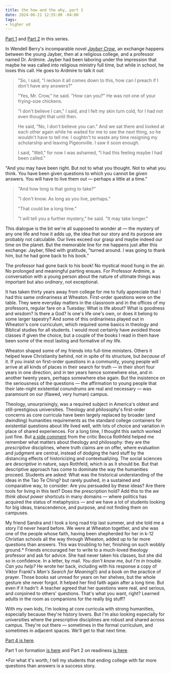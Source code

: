 ```yaml
---
title: the how and the why, part 3
date: 2024-06-21 12:55:00 -04:00
tags:
- higher ed
---
```


[Part 1](https://sarahendren.com/2024/06/10/the-how-and-the-why/) and [Part 2](https://sarahendren.com/2024/06/14/the-how-and-the-why-part-2/) in this series.

In Wendell Berry's incomparable novel [*Jayber Crow*](https://www.penguinrandomhouse.com/books/674667/jayber-crow-by-wendell-berry/), an exchange happens between the young Jayber, then at a religious college, and a professor named Dr. Ardmire. Jayber had been laboring under the impression that maybe he was called into religious ministry full time, but while in school, he loses this call. He goes to Ardmire to talk it out:

>"So, I said, "I reckon it all comes down to this, how can I preach if I don't have any answers?"
>
>"Yes, Mr. Crow," he said. "How can you?" He was not one of your frying-size chickens.
>
>"I don't believe I can," I said, and I felt my skin turn cold, for I had not even thought that until then.
>
>He said, "No, I don't believe you can." And we sat there and looked at each other again while he waited for me to see the next thing, so he wouldn't have to tell me: I oughtn't to waste any time resigning my scholarship and leaving Pigeonville. I saw it soon enough.
>
>I said, "Well," for now I was ashamed, "I had this feeling maybe I had been called."
>
"And you may have been right. But not to what you thought. Not to what you think. You have been given questions to which you cannot be *given* answers. You will have to live them out — perhaps a little at a time." 
>
>"And how long is that going to take?"
>
>"I don't know. As long as you live, perhaps."
>
>"That could be a long time."
>
>"I will tell you a further mystery," he said. "It may take longer."

This dialogue is the bit we're all supposed to wonder at — the mystery of any one life and how it adds up, the idea that our story and its purpose are probably not calculable. Our lives exceed our grasp and maybe indeed our time on the planet. But the memorable line for me happens just after this exchange: Jayber, filled with gratitude, "turned around. I was going to thank him, but he had gone back to his book."

The professor had gone back to his book! No mystical mood hung in the air. No prolonged and meaningful parting ensues. For Professor Ardmire, a conversation with a young person about the nature of ultimate things was important but also *ordinary*, not exceptional.

It has taken thirty years away from college for me to fully appreciate that I had this same ordinariness at Wheaton. First-order questions were on the table. They were everyday matters in the classroom and in the offices of my professors, regular fare on a Tuesday: What is life about? What is goodness and wisdom? Is there a God? Is one's life one's own, or does it belong to some larger tapestry? And some of this ordinariness played out in Wheaton's core curriculum, which required some basics in theology and Biblical studies for all students. I would most certainly have avoided those classes if given the choice, but a couple of the books I read in them have been some of the most lasting and formative of my life.

Wheaton shaped some of my friends into full-time ministers. Others it helped leave Christianity behind, not in spite of its structure, but *because* of it. If you insist on first-order questions in a community, young people will arrive at all kinds of places in their search for truth — in their short four years in one direction, and in ten years hence somewhere else, and in another twenty years, perhaps somewhere else again. But the insistence on the seriousness of the questions — the affirmation to young people that their late-night existential conundrums are real and necessary — was paramount on our (flawed, very human) campus.

Theology, unsurprisingly, was a required subject in America's oldest and still-prestigious universities. Theology and philosophy's first-order concerns as core curricula have been largely replaced by broader (and dwindling) humanities requirements as the standard college containers for existential questions about life lived well, with lots of choice and variation in place of shared experiences. For a long time, I thought this switch worked just fine. But [a side comment](https://sarahendren.com/2023/03/14/against-descriptive-projects/) from the critic Becca Rothfeld helped me remember what matters about theology and philosophy: they are the *prescriptive* disciplines, where truth claims are on offer, where evaluation and judgment are central, instead of dodging the hard stuff by the distancing effects of historicizing and contextualizing. The social sciences are *descriptive* in nature, says Rothfeld, which is as it should be. But that descriptive approach has come to dominate the way the humanities proceed. Students are asked: What was the historical understanding of the ideas in the Tao Te Ching? but rarely pushed, in a sustained and comparative way, to consider: Are you persuaded by these ideas? Are there tools for living in this text? Does the prescription hold? Add this to the *we think about power* shortcuts in many domains — where politics has acquired the status of metaphysics — and we have a lot of students looking for big ideas, transcendence, and purpose, and not finding them on campuses.

My friend Sandra and I took a long road trip last summer, and she told me a story I'd never heard before. We were at Wheaton together, and she was one of the people whose faith, having been shepherded for her in k-12 Christian schools all the way through Wheaton, added up to far more questions than answers. This was troubling to her, finishing on such wobbly ground.* Friends encouraged her to write to a much-loved theology professor and ask for advice. She had never taken his classes, but she did so in confidence. In a letter, by mail. *You don't know me, but I'm in trouble. Can you help?* He wrote her back, including with his response a copy of Viktor Frankl's *Man's Search for Meaning*(!) and a book on the practice of prayer. Those books sat unread for years on her shelves, but the whole gesture she never forgot. It helped her find faith again after a long time. But even if it hadn't: A teacher agreed that her questions were real, and serious, and conjoined to others' questions. That's what you want, right? Learned adults in the room as companions for the really big stuff?  

With my own kids, I'm looking at core curricula with strong humanities, especially because they're history lovers. But I'm also looking especially for universities where the prescriptive disciplines are robust and shared across campus. They're out there — sometimes in the formal curriculum, and sometimes in adjacent spaces. We'll get to that next time. 

[Part 4 is here](https://sarahendren.com/2024/07/25/the-how-and-the-why-part-4/).

Part 1 on formation [is here](https://sarahendren.com/2024/06/10/the-how-and-the-why/) and Part 2 on readiness [is here](https://sarahendren.com/2024/06/14/the-how-and-the-why-part-2/).

*For what it's worth, I tell my students that ending college with far more questions than answers is a success story.

